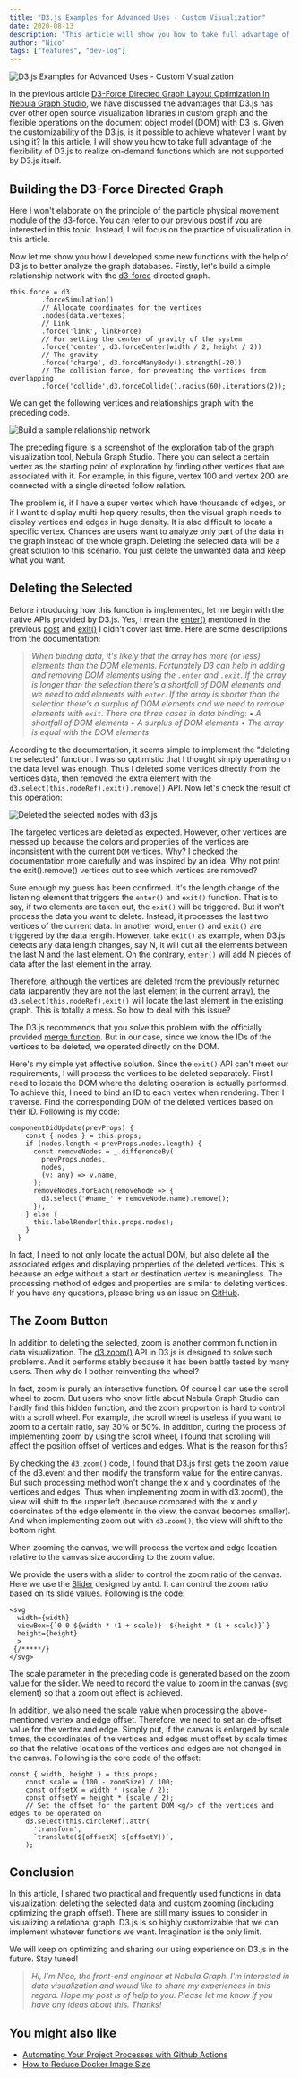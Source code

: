 ```yaml
---
title: "D3.js Examples for Advanced Uses - Custom Visualization"
date: 2020-08-13
description: "This article will show you how to take full advantage of the flexiblility of D3.js to realize on-demand functions which are not supported by D3.js itself."
author: "Nico"
tags: ["features", "dev-log"]
---
```


![D3.js Examples for Advanced Uses - Custom Visualization](https://user-images.githubusercontent.com/57335825/90104877-da8f1900-dcf9-11ea-9e73-b96e3be620c6.png)


In the previous article [D3-Force Directed Graph Layout Optimization in Nebula Graph Studio](https://nebula-graph.io/posts/d3-force-layout-optimization/), we have discussed the advantages that D3.js has over other open source visualization libraries in custom graph  and the flexible operations on the document object model (DOM) with D3 js. Given the customizability of the D3.js, is it possible to achieve whatever I want by using it? In this article, I will show you how to take full advantage of the flexibility of D3.js to realize on-demand functions which are not supported by D3.js itself.

## Building the D3-Force Directed Graph

Here I won't elaborate on the principle of the particle physical movement module of the d3-force. You can refer to our previous [post](https://nebula-graph.io/posts/d3-force-layout-optimization/) if you are interested in this topic. Instead, I will focus on the practice of visualization in this article.

Now let me show you how I developed some new functions with the help of D3.js to better analyze the graph databases. Firstly, let's build a simple relationship network with the [d3-force](https://d3js.org.cn/document/d3-force/#installing) directed graph.

```Shell
this.force = d3
        .forceSimulation()
        // Allocate coordinates for the vertices
        .nodes(data.vertexes)
        // Link
        .force('link', linkForce)
        // For setting the center of gravity of the system
        .force('center', d3.forceCenter(width / 2, height / 2))
        // The gravity
        .force('charge', d3.forceManyBody().strength(-20))
        // The collision force, for preventing the vertices from overlapping
        .force('collide',d3.forceCollide().radius(60).iterations(2));

```

We can get the following vertices and relationships graph with the preceding code.

![Build a sample relationship network](https://user-images.githubusercontent.com/57335825/90103470-6b182a00-dcf7-11ea-9d52-aca261294ba3.png)

The preceding figure is a screenshot of the exploration tab of the graph visualization tool, Nebula Graph Studio. There you can select a certain vertex as the starting point of exploration by finding other vertices that are associated with it. For example, in this figure, vertex 100 and vertex 200 are connected with a single directed follow relation.

The problem is, if I have a super vertex which have thousands of edges, or if I want to display multi-hop query results, then the visual graph needs to display vertices and edges in huge density. It is also difficult to locate a specific vertex. Chances are users want to analyze only part of the data in the graph instead of the whole graph. Deleting the selected data will be a great solution to this scenario. You just delete the unwanted data and keep what you want.

## Deleting the Selected

Before introducing how this function is implemented, let me begin with the native APIs provided by D3.js. Yes, I mean the [enter()](https://github.com/d3/d3-selection/blob/v1.4.1/README.md#selection_enter) mentioned in the previous [post](https://nebula-graph.io/posts/d3-force-layout-optimization/) and [exit()](https://github.com/d3/d3-selection/blob/v1.4.1/README.md#selection_exit) I didn't cover last time. Here are some descriptions from the documentation:

> _When binding data, it's likely that the array has more (or less) elements than the DOM elements. Fortunately D3 can help in adding and removing DOM elements using the `.enter` and `.exit`_.
> _If the array is longer than the selection there’s a shortfall of DOM elements and we need to add elements with `enter`_.
> _If the array is shorter than the selection there’s a surplus of DOM elements and we need to remove elements with `exit`_.
> _There are three cases in data binding_:
> • _A shortfall of DOM elements_
> • _A surplus of DOM elements_
> • _The array is equal with the DOM elements_

According to the documentation, it seems simple to implement the "deleting the selected" function. I was so optimistic that I thought simply operating on the data level was enough. Thus I deleted some vertices directly from the vertices data, then removed the extra element with the `d3.select(this.nodeRef).exit().remove()` API. Now let's check the result of this operation:

![Deleted the selected nodes with d3.js](https://user-images.githubusercontent.com/57335825/90103845-0c06e500-dcf8-11ea-8d38-bff01e285be7.png)

The targeted vertices are deleted as expected. However, other vertices are messed up because the colors and properties of the vertices are inconsistent with the current `DOM` vertices. Why? I checked the documentation more carefully and was inspired by an idea. Why not print the exit().remove() vertices out to see which vertices are removed?

Sure enough my guess has been confirmed. It's the length change of the listening element that triggers the `enter()` and `exit()` function. That is to say, if two elements are taken out, the `exit()` will be triggered. But it won't process the data you want to delete. Instead, it processes the last two vertices of the current data. In another word, `enter()` and `exit()` are triggered by the data length. However, take `exit()` as example, when D3.js detects any data length changes, say N, it will cut all the elements between the last N and the last element. On the contrary, `enter()` will add N pieces of data after the last element in the array.

Therefore, although the vertices are deleted from the previously returned data (apparently they are not the last element in the current array), the `d3.select(this.nodeRef).exit()` will locate the last element in the existing graph. This is totally a mess. So how to deal with this issue?

The D3.js recommends that you solve this problem with the officially provided [merge function](https://www.d3indepth.com/enterexit/). But in our case, since we know the IDs of the vertices to be deleted, we operated directly on the DOM.

Here's my simple yet effective solution. Since the `exit()` API can't meet our requirements, I will process the vertices to be deleted separately. First I need to locate the DOM where the deleting operation is actually performed. To achieve this, I need to bind an ID to each vertex when rendering. Then I traverse. Find the corresponding DOM of the deleted vertices based on their ID. Following is my code:

```shell
componentDidUpdate(prevProps) {
    const { nodes } = this.props;
    if (nodes.length < prevProps.nodes.length) {
      const removeNodes = _.differenceBy(
        prevProps.nodes,
        nodes,
        (v: any) => v.name,
      );
      removeNodes.forEach(removeNode => {
        d3.select('#name_' + removeNode.name).remove();
      });
    } else {
      this.labelRender(this.props.nodes);
    }
  }
```

In fact, I  need to not only locate the actual DOM, but also delete all the associated edges and displaying properties of the deleted vertices. This is because an edge without a start or destination vertex is meaningless. The processing method of edges and properties are similar to deleting vertices. If you have any questions, please bring us an issue on [GitHub](https://github.com/vesoft-inc/nebula-web-docker).

## The Zoom Button

In addition to deleting the selected, zoom is another common function in data visualization. The [d3.zoom()](https://github.com/d3/d3-zoom/blob/v1.8.3/README.md#zoom) API in D3.js is designed to solve such problems. And it performs stably because it has been  battle tested by many users. Then why do I bother reinventing the wheel?

In fact, zoom is purely an interactive function. Of course I can use the scroll wheel to zoom. But users who know little about Nebula Graph Studio can hardly find this hidden function, and the zoom proportion is hard to control with a scroll wheel. For example, the scroll wheel is useless if you want to zoom to a certain ratio, say 30% or 50%. In addition, during the process of implementing zoom by using the scroll wheel, I found that scrolling will affect the position offset of vertices and edges. What is the reason for this?

By checking the `d3.zoom()` code, I found that D3.js first gets the zoom value of the d3.event and then modify the transform value for the entire canvas. But such processing method won't change the x and y coordinates of the vertices and edges. Thus when implementing zoom in with d3.zoom(), the view will shift to the upper left (because compared with the x and y coordinates of the edge elements in the view, the canvas becomes smaller). And when implementing zoom out with `d3.zoom()`, the view will shift to the bottom right.

When zooming the canvas, we will process the vertex and edge location relative to the canvas size according to the zoom value.

We provide the users with a slider to control the zoom ratio of the canvas. Here we use the [Slider](https://ant.design/components/slider/) designed by antd. It can control the zoom ratio based on its slide values. Following is the code:

```Shell
<svg
  width={width}
  viewBox={`0 0 ${width * (1 + scale)}  ${height * (1 + scale)}`}
  height={height}
  >
 {/*****/}
</svg>
```

The scale parameter in the preceding code is generated based on the zoom value for the slider. We need to record the value to zoom in the canvas (svg element) so that a zoom out effect is achieved.

In addition, we also need the scale value when processing the above-mentioned vertex and edge offset. Therefore, we need to set an de-offset value for the vertex and edge. Simply put, if the canvas is enlarged by scale times, the coordinates of the vertices and edges must offset by scale times so that the relative locations of the vertices and edges are not changed in the canvas. Following is the core code of the offset:

```Shell
const { width, height } = this.props;
    const scale = (100 - zoomSize) / 100;
    const offsetX = width * (scale / 2);
    const offsetY = height * (scale / 2);
    // Set the offset for the partent DOM <g/> of the vertices and edges to be operated on 
    d3.select(this.circleRef).attr(
      'transform',
      `translate(${offsetX} ${offsetY})`,
    );
```

## Conclusion

In this article, I shared two practical and frequently used functions in data visualization: deleting the selected data and custom zooming (including optimizing the graph offset). There are still many issues to consider in visualizing a relational graph. D3.js is so highly customizable that we can implement whatever functions we want. Imagination is the only limit.

We will keep on optimizing and sharing our using experience on D3.js in the future. Stay tuned!

> _Hi, I'm Nico, the front-end engineer at Nebula Graph. I'm interested in data visualization and would like to share my experiences in this regard. Hope my post is of help to you. Please let me know if you have any ideas about this. Thanks!_

## You might also like

- [Automating Your Project Processes with Github Actions](https://nebula-graph.io/posts/github-action-automating-project-process/)
- [How to Reduce Docker Image Size](https://nebula-graph.io/posts/how-to-reduce-docker-image-size/)
